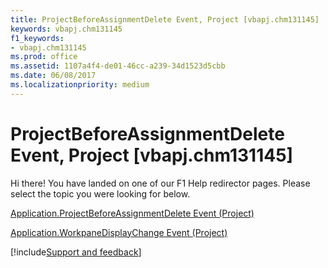 ```yaml
---
title: ProjectBeforeAssignmentDelete Event, Project [vbapj.chm131145]
keywords: vbapj.chm131145
f1_keywords:
- vbapj.chm131145
ms.prod: office
ms.assetid: 1107a4f4-de01-46cc-a239-34d1523d5cbb
ms.date: 06/08/2017
ms.localizationpriority: medium
---
```



# ProjectBeforeAssignmentDelete Event, Project [vbapj.chm131145]

Hi there! You have landed on one of our F1 Help redirector pages. Please select the topic you were looking for below.

[Application.ProjectBeforeAssignmentDelete Event (Project)](https://msdn.microsoft.com/library/f0db513e-3dec-e9d6-8385-ac0117e8f28e%28Office.15%29.aspx)

[Application.WorkpaneDisplayChange Event (Project)](https://msdn.microsoft.com/library/8fad51ed-57f5-a34d-6ef6-f699b605c10c%28Office.15%29.aspx)

[!include[Support and feedback](~/includes/feedback-boilerplate.md)]